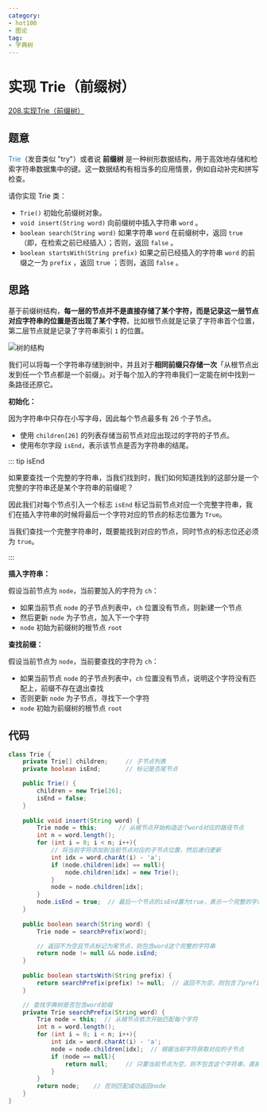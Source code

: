 ```yaml
---
category: 
- hot100
- 图论
tag: 
- 字典树
---
```


# 实现 Trie（前缀树）

<!-- more -->

[208.实现Trie（前缀树）](https://leetcode.cn/problems/implement-trie-prefix-tree/description/?envType=study-plan-v2&envId=top-100-liked)

## 题意

<font color="#2980b9">Trie</font>（发音类似 "try"）或者说 **前缀树** 是一种树形数据结构，用于高效地存储和检索字符串数据集中的键。这一数据结构有相当多的应用情景，例如自动补完和拼写检查。

请你实现 Trie 类：

- `Trie()` 初始化前缀树对象。
- `void insert(String word)` 向前缀树中插入字符串 `word` 。
- `boolean search(String word)` 如果字符串 `word` 在前缀树中，返回 `true`（即，在检索之前已经插入）；否则，返回 `false` 。
- `boolean startsWith(String prefix)` 如果之前已经插入的字符串 `word` 的前缀之一为 `prefix` ，返回 `true` ；否则，返回 `false` 。

## 思路

基于前缀树结构，**每一层的节点并不是直接存储了某个字符，而是记录这一层节点对应字符串的位置是否出现了某个字符**。比如根节点就是记录了字符串首个位置，第二层节点就是记录了字符串索引 `1` 的位置。

![树的结构](https://pic.leetcode.cn/1709344595-HaJKeO-image-20240302095546093.png)

我们可以将每一个字符串存储到树中，并且对于**相同前缀只存储一次**「从根节点出发到任一个节点都是一个前缀」。对于每个加入的字符串我们一定能在树中找到一条路径还原它。

**初始化：**

因为字符串中只存在小写字母，因此每个节点最多有 26 个子节点。

- 使用 `children[26]` 的列表存储当前节点对应出现过的字符的子节点。
- 使用布尔字段 `isEnd`，表示该节点是否为字符串的结尾。

::: tip isEnd

如果要查找一个完整的字符串，当我们找到时，我们如何知道找到的这部分是一个完整的字符串还是某个字符串的前缀呢？

因此我们对每个节点引入一个标志 `isEnd` 标记当前节点对应一个完整字符串，我们在插入字符串的时候将最后一个字符对应的节点的标志位置为 `True`。

当我们查找一个完整字符串时，既要能找到对应的节点，同时节点的标志位还必须为 `true`。

:::

**插入字符串：**

假设当前节点为 `node`，当前要加入的字符为 `ch`：

- 如果当前节点 `node` 的子节点列表中，`ch` 位置没有节点，则新建一个节点
- 然后更新 `node` 为子节点，加入下一个字符
- `node` 初始为前缀树的根节点 `root`

**查找前缀：**

假设当前节点为 `node`，当前要查找的字符为 `ch`：

- 如果当前节点 `node` 的子节点列表中，`ch` 位置没有节点，说明这个字符没有匹配上，前缀不存在退出查找
- 否则更新 `node` 为子节点，寻找下一个字符
- `node` 初始为前缀树的根节点 `root`


## 代码

```java
class Trie {
    private Trie[] children;     // 子节点列表
    private boolean isEnd;       // 标记是否尾节点

    public Trie() {
        children = new Trie[26];
        isEnd = false;
    }
    
    public void insert(String word) {
        Trie node = this;      // 从根节点开始构造这个word对应的路径节点
        int n = word.length();
        for (int i = 0; i < n; i++){
            // 将当前字符添加到当前节点对应的子节点位置，然后递归更新
            int idx = word.charAt(i) - 'a'; 
            if (node.children[idx] == null){
                node.children[idx] = new Trie();
            }
            node = node.children[idx];
        }
        node.isEnd = true;  // 最后一个节点的isEnd置为true，表示一个完整的字符串
    }
    
    public boolean search(String word) {
        Trie node = searchPrefix(word);

        // 返回不为空且节点标记为尾节点，则包含word这个完整的字符串
        return node != null && node.isEnd;  
    }
    
    public boolean startsWith(String prefix) {
        return searchPrefix(prefix) != null;  // 返回不为空，则包含了prefix前缀
    }

    // 查找字典树是否包含word前缀
    private Trie searchPrefix(String word) {
        Trie node = this;  // 从根节点依次开始匹配每个字符
        int n = word.length();
        for (int i = 0; i < n; i++){
            int idx = word.charAt(i) - 'a'; 
            node = node.children[idx];  // 根据当前字符获取对应的子节点
            if (node == null){
                return null;     // 只要当前节点为空，则不包含这个字符串，直接返回空指针
            }
        }
        return node;    // 否则匹配成功返回node
    }
}
```
